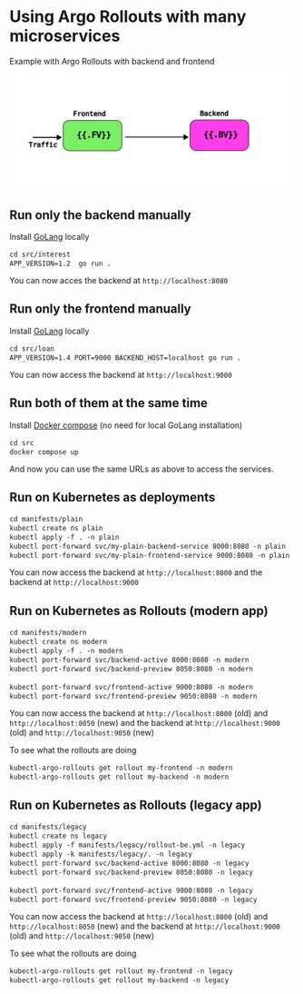 # Using Argo Rollouts with many microservices

Example with Argo Rollouts with backend and frontend

![Dashboard](src/loan/static/diagram.svg)

## Run only the backend manually

Install [GoLang](https://go.dev/) locally

```
cd src/interest
APP_VERSION=1.2  go run .
```
You can now acces the backend at `http://localhost:8080`

## Run only the frontend manually

Install [GoLang](https://go.dev/) locally

```
cd src/loan
APP_VERSION=1.4 PORT=9000 BACKEND_HOST=localhost go run .
```

You can now access the backend at `http://localhost:9000`

## Run both of them at the same time

Install [Docker compose](https://docs.docker.com/compose/) (no need for local GoLang installation)

```
cd src
docker compose up
```

And now you can use the same URLs as above to access the services.

## Run on Kubernetes as deployments

```
cd manifests/plain
kubectl create ns plain
kubectl apply -f . -n plain
kubectl port-forward svc/my-plain-backend-service 8000:8080 -n plain
kubectl port-forward svc/my-plain-frontend-service 9000:8080 -n plain
```

You can now access the backend at `http://localhost:8000` and the backend at `http://localhost:9000`

## Run on Kubernetes as Rollouts (modern app)

```
cd manifests/modern
kubectl create ns modern
kubectl apply -f . -n modern
kubectl port-forward svc/backend-active 8000:8080 -n modern
kubectl port-forward svc/backend-preview 8050:8080 -n modern

kubectl port-forward svc/frontend-active 9000:8080 -n modern
kubectl port-forward svc/frontend-preview 9050:8080 -n modern
```

You can now access the backend at `http://localhost:8000` (old) and `http://localhost:8050` (new)
and the backend at `http://localhost:9000` (old) and `http://localhost:9050` (new)

To see what the rollouts are doing

```
kubectl-argo-rollouts get rollout my-frontend -n modern
kubectl-argo-rollouts get rollout my-backend -n modern
```

## Run on Kubernetes as Rollouts (legacy app)

```
cd manifests/legacy
kubectl create ns legacy
kubectl apply -f manifests/legacy/rollout-be.yml -n legacy
kubectl apply -k manifests/legacy/. -n legacy
kubectl port-forward svc/backend-active 8000:8080 -n legacy
kubectl port-forward svc/backend-preview 8050:8080 -n legacy

kubectl port-forward svc/frontend-active 9000:8080 -n legacy
kubectl port-forward svc/frontend-preview 9050:8080 -n legacy
```

You can now access the backend at `http://localhost:8000` (old) and `http://localhost:8050` (new)
and the backend at `http://localhost:9000` (old) and `http://localhost:9050` (new)

To see what the rollouts are doing

```
kubectl-argo-rollouts get rollout my-frontend -n legacy
kubectl-argo-rollouts get rollout my-backend -n legacy
```
